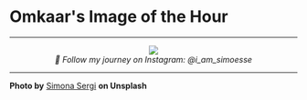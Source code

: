 # Omkaar's Image of the Hour

---

<div align="center">

<a href="https://unsplash.com/photos/a-person-browses-books-outside-a-bookstore-QiT5YEAt6Is">
  <img src="https://images.unsplash.com/photo-1747751635325-8024dc41304e?crop=entropy&cs=tinysrgb&fit=max&fm=jpg&ixid=M3w3NjA2Nzh8MHwxfHJhbmRvbXx8fHx8fHx8fDE3NTA0MzUyMDB8&ixlib=rb-4.1.0&q=80&w=1080" style="max-width:100%; height:auto;">
</a>

<br>
<i>💛 Follow my journey on Instagram: @i_am_simoesse</i>

</div>

---

**Photo by** [Simona Sergi](https://unsplash.com/@i_am_simoesse) **on Unsplash**
